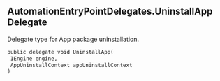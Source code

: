 ## AutomationEntryPointDelegates.UninstallApp Delegate

Delegate type for App package uninstallation.

```txt
public delegate void UninstallApp(
 IEngine engine,
 AppUninstallContext appUninstallContext
)
```
